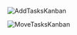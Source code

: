 ![AddTasksKanban](https://github.com/SKom2/nuxt-kanban/assets/103752057/54ccdb6f-3ab4-4f0b-81b5-0cecaf54b62b)

![MoveTasksKanban](https://github.com/SKom2/nuxt-kanban/assets/103752057/1894b450-22e8-417b-b7ad-dacaf1988f3f)
